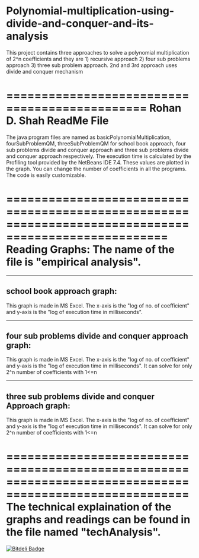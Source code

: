 Polynomial-multiplication-using-divide-and-conquer-and-its-analysis
===================================================================

This project contains three approaches to solve a polynomial multiplication of 2^n coefficients and they are 1) recursive approach 2) four sub problems approach 3) three sub problem approach. 2nd and 3rd approach uses divide and conquer mechanism

==============================================
Rohan D. Shah
ReadMe File
==============================================

The java program files are named as basicPolynomialMultiplication, fourSubProblemQM, threeSubProblemQM for 
school book approach, four sub problems divide and conquer approach and three sub problems divide and conquer approach respectively. The execution
time is calculated by the Profiling tool provided by the NetBeans IDE 7.4. These values are plotted 
in the graph. You can change the number of coefficients in all the programs. The code is easily customizable.

=====================================================================================================
Reading Graphs:
The name of the file is "empirical analysis".
=====================================================================================================

--------------------------------------------------------
school book approach graph:
--------------------------------------------------------
This graph is made in MS Excel. The x-axis is the "log of no. of coefficient" and y-axis is the "log of execution time in 
milliseconds". 

--------------------------------------------------------
four sub problems divide and conquer approach graph:
--------------------------------------------------------
This graph is made in MS Excel. The x-axis is the "log of no. of coefficient" and y-axis is the "log of execution time in 
milliseconds". It can solve for only 2^n number of coefficients with 1<=n

--------------------------------------------------------
three sub problems divide and conquer Approach graph:
--------------------------------------------------------
This graph is made in MS Excel. The x-axis is the "log of no. of coefficient" and y-axis is the "log of execution time in 
milliseconds". It can solve for only 2^n number of coefficients with 1<=n

========================================================================================================
The technical explaination of the graphs and readings can be found in the file named "techAnalysis".
========================================================================================================






[![Bitdeli Badge](https://d2weczhvl823v0.cloudfront.net/programmingNinja/polynomial-multiplication-using-divide-and-conquer-and-its-analysis/trend.png)](https://bitdeli.com/free "Bitdeli Badge")

